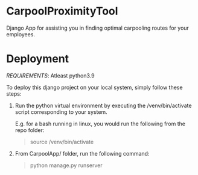 # CarpoolProximityTool

Django App for assisting you in finding optimal carpooling routes for your employees.

# Deployment
*REQUIREMENTS*: Atleast python3.9

To deploy this django project on your local system, simply follow these steps:
1. Run the python virtual environment by executing the /venv/bin/activate script
    corresponding to your system.

   E.g. for a bash running in linux, you would run the following from the repo 
    folder:
    > source /venv/bin/activate
2. From CarpoolApp/ folder, run the following command:
    > python manage.py runserver
